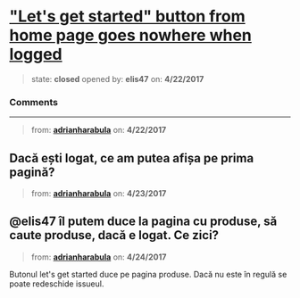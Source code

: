 # [&quot;Let&#x27;s get started&quot; button from home page goes nowhere when logged](https://github.com/adrianharabula/condr/issues/30)

> state: **closed** opened by: **elis47** on: **4/22/2017**



### Comments

---
> from: [**adrianharabula**](https://github.com/adrianharabula/condr/issues/30#issuecomment-296348356) on: **4/22/2017**

Dacă ești logat, ce am putea afișa pe prima pagină?
---
> from: [**adrianharabula**](https://github.com/adrianharabula/condr/issues/30#issuecomment-296426448) on: **4/23/2017**

@elis47  îl putem duce la pagina cu produse, să caute produse, dacă e logat. Ce zici?
---
> from: [**adrianharabula**](https://github.com/adrianharabula/condr/issues/30#issuecomment-296519539) on: **4/24/2017**

Butonul let&#x27;s get started duce pe pagina produse. Dacă nu este în regulă se poate redeschide issueul.
